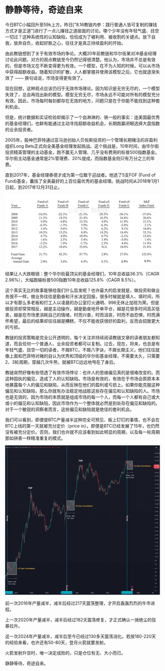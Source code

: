 # 静静等待，奇迹自来

今日BTC小幅回升至59k上方。昨日[“8.16教链内参：践行普通人皆可复制的赚钱方式才是正道”]进行了一点儿赚钱之道层面的讨论。哪个少年没有年轻气盛、目空一切过？这种系统性的认知缺陷，恰恰成为了被利用、被收割的关键点。放下自我，放弃自负，收起好胜之心，往往才是真正持续盈利的开始。

由此教链想到了关于有效市场的争论。大概20年前教链和华尔街某对冲基金经理讨论此问题，对方的观点教链至今仍然记得很清楚。他认为，市场并不总是有效的，但是市场又在不断变得更为有效。一个模型，在不为人知的时候，可以从市场中获得超额收益。随着知识的扩散，人人都掌握并使用该模型之后，它也就逐渐失效了 —— 换句话说，市场变得更有效了。

现在回想，这种观点应该仍归于无效市场理论。因为知识是无穷无尽的，一个模型失效了，总会再找出新的模型。模型无穷无尽，市场永远不可能对所有的模型充分有效。因此，市场每时每刻都存在无效的地方，问题只是在于你能不能找到这种套利机会。

但是，统计数据和实证检验却揭示了一个血淋淋的、铁一般的事实：连美国最优秀的基金经理们，也鲜有能通过主动寻找超额收益机会，长期跑赢闭眼选择大盘指数的业余投资者。

2005年，股神巴菲特通过亚马逊创始人贝佐斯投资的一个管理长期赌注的非盈利组织Long Bets正式向全美基金经理发起挑战。这个挑战是，10年时间，由华尔街投资精英管理的主动基金，跑不赢无人管理、几乎没有费用的标普500指数基金。华尔街主动基金通常是2%管理费、20%提成，而指数基金则只有万分之三的年费。

直到2017年，基金经理泰德才成为第一位敢于迎战者。他选了5支FOF (Fund of Fund)基金，囊括了全美最好的上百位最优秀的基金经理。挑战时间从2018年1月1日起，到2017年12月31日止。

![](2024-08-17-A01.jpg)

结果让人大跌眼镜：整个华尔街最顶尖的基金经理们，10年总收益36.3%（CAGR 2.96%），大幅跑输标普500指数10年总收益125.8%（CAGR 8.5%）。

这个真实无比的故事能够给我们什么启发呢？也许最大的启发就是，做投资和做业务很不一样。做业务往往是勤奋和汗水决定回报，很多时候就是填人、填时间，所以才有那么多老板和打工人以凌晨的办公室灯火通明、996无休止加班为荣。但是做投资却常常相反，越是主动操作，越是勤奋地开单平仓，越是花很多时间高买低卖，越是在市场里消耗自己的情绪，时而兴奋，时而沮丧，时而不由恐惧，时而满怀希望，最后的结果却往往越是糟糕，不仅不能收获很好的盈利，反而会招致更大的亏损。

教链的投资策略是完全公开透明的，每个关注并持续阅读教链文章的读者朋友都知道，而且任何一个普通人、业余投资者都可以复制。过去，现在，将来，也总是有年轻气盛、目空一切的读者，不屑BTC，不屑八字诀，不屑长期主义，他们往往就像上面和巴菲特对赌的自认为优秀和顶级的华尔街基金经理，不需要太久，只需要2、3轮周期，穿越几次牛熊，就被BTC远远地甩在了身后。

教链突然好像有些悟透了有效市场悖论：也许人的思维偏见真的是很难改变的。而这种固执的偏见，造成了人的认知缺陷。市场是有效的，有效在于市场会原原本本地暴露每个人的偏见和缺陷，从而反映在他们的盈利或亏损上。如果你能克服这种偏见和认知缺陷，那么你就有办法稳定地战胜这些存在偏见和认知缺陷的人。市场也是无效的，因为市场的本质就是组成市场的每一个人，而每一个人都有自己或大或小的偏见和认知缺陷，因此市场作为一个整体就必然是到处存在偏见和缺陷的。对于一个敏锐的洞察者而言，这些偏见和缺陷就是绝佳的套利机会。

我们可以看到，即便是BTC产量减半这种完全可预见、板上钉钉的事情，也不会在BTC上线的第一天就被充分定价（price in）。即便是BTC已经发展了15年，也仍然没有被充分定价。否则，我们也许就不应该看到如此明显的周期，以及每一轮周期那如钟表一样精准重复的模式。

![](2024-08-17-A02.jpeg)

前一次2016年产量减半，减半后经过217天震荡整理，才开启轰轰烈烈的牛市进程。

上一次2020年产量减半，减半后经过182天震荡修复，才正式确认一骑绝尘的狂暴拉升。

这一次2024年产量减半，减半后至今已经过130多天震荡消化。若按180-220天的经验来看，也许还有50-80天，登月火箭就要发射。

火箭发射升空时，唯一决定成败的，只是仓位有无、大小而已。

静静等待，奇迹自来。
